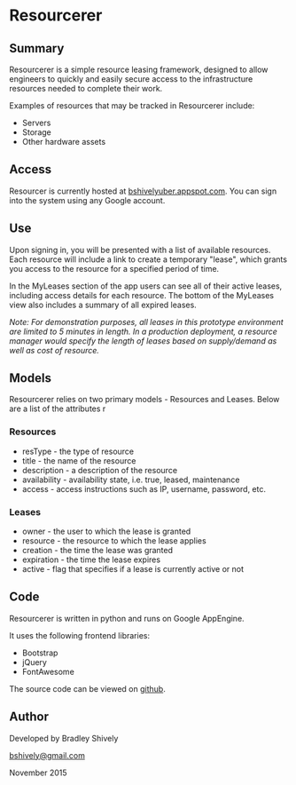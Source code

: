 # Resourcerer
## Summary
Resourcerer is a simple resource leasing framework, designed to allow engineers to quickly and easily secure access to the infrastructure resources needed to complete their work.

Examples of resources that may be tracked in Resourcerer include:
  - Servers
  - Storage
  - Other hardware assets

## Access
Resourcer is currently hosted at [bshivelyuber.appspot.com](http://bshivelyuber.appspot.com). You can sign into the system using any Google account.

## Use
Upon signing in, you will be presented with a list of available resources. Each resource will include a link to create a temporary "lease", which grants you access to the resource for a specified period of time.

In the MyLeases section of the app users can see all of their active leases, including access details for each resource. The bottom of the MyLeases view also includes a summary of all expired leases.

*Note: For demonstration purposes, all leases in this prototype environment are limited to 5 minutes in length. In a production deployment, a resource manager would specify the length of leases based on supply/demand as well as cost of resource.*

## Models
Resourcerer relies on two primary models - Resources and Leases. Below are a list of the attributes r

### Resources
- resType - the type of resource
- title - the name of the resource
- description - a description of the resource
- availability - availability state, i.e. true, leased, maintenance
- access - access instructions such as IP, username, password, etc. 

### Leases
- owner - the user to which the lease is granted
- resource - the resource to which the lease applies
- creation - the time the lease was granted
- expiration - the time the lease expires
- active - flag that specifies if a lease is currently active or not

## Code
Resourcerer is written in python and runs on Google AppEngine.

It uses the following frontend libraries:
- Bootstrap
- jQuery
- FontAwesome

The source code can be viewed on [github](http://github.com/bjshively/resourcerer).

## Author
Developed by Bradley Shively

bshively@gmail.com

November 2015
